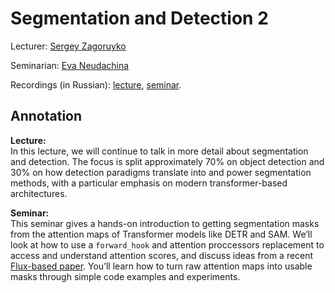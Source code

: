 # Segmentation and Detection 2

Lecturer: [Sergey Zagoruyko](https://szagoruyko.github.io/)

Seminarian: [Eva Neudachina](https://www.hse.ru/org/persons/401628708/)

Recordings (in Russian): [lecture](https://disk.yandex.ru/d/mzXlT0U3MzEZkQ/%D0%9F%D0%9C%D0%98/DL%202/lecture_06.mp4), [seminar](https://disk.yandex.ru/d/mzXlT0U3MzEZkQ/%D0%9F%D0%9C%D0%98/DL%202/seminar_06.mp4).

## Annotation

**Lecture:**  
In this lecture, we will continue to talk in more detail about segmentation and detection. The focus is split approximately 70% on object detection and 30% on how detection paradigms translate into and power segmentation methods, with a particular emphasis on modern transformer-based architectures.

**Seminar:**  
This seminar gives a hands-on introduction to getting segmentation masks from the attention maps of Transformer models like DETR and SAM. We’ll look at how to use a `forward_hook` and attention proccessors replacement to access and understand attention scores, and discuss ideas from a recent [Flux-based paper](https://arxiv.org/pdf/2502.04320v1). You’ll learn how to turn raw attention maps into usable masks through simple code examples and experiments.